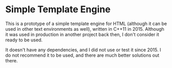 # Simple Template Engine
This is a prototype of a simple template engine for HTML (although it can be used in other text environments as well), written in C++11 in 2015.
Although it was used in production in another project back then, I don't consider it ready to be used.

It doesn't have any dependencies, and I did not use or test it since 2015. 
I do not recommend it to be used, and there are much better solutions out there.

